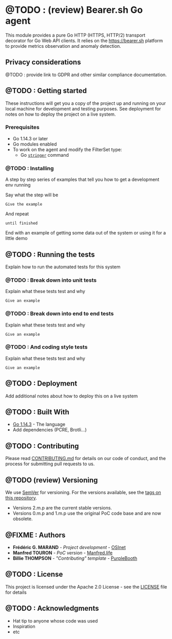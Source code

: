 # @TODO : (review) Bearer.sh Go agent

This module provides a pure Go HTTP (HTTPS, HTTP/2) transport decorator for Go
Web API clients. It relies on the https://bearer.sh platform to provide
metrics observation and anomaly detection.


## Privacy considerations

@TODO : provide link to GDPR and other similar compliance documentation. 


## @TODO : Getting started

These instructions will get you a copy of the project up and running on your local machine for development and testing purposes. See deployment for notes on how to deploy the project on a live system.


### Prerequisites

- Go 1.14.3 or later
- Go modules enabled
- To work on the agent and modify the FilterSet type:
  - Go [`stringer`](https://pkg.go.dev/golang.org/x/tools/cmd?tab=overview) command 

### @TODO : Installing

A step by step series of examples that tell you how to get a development env 
running

Say what the step will be

```
Give the example
```

And repeat

```
until finished
```

End with an example of getting some data out of the system or using it for a little demo


## @TODO : Running the tests

Explain how to run the automated tests for this system


### @TODO : Break down into unit tests

Explain what these tests test and why

```
Give an example
```


### @TODO : Break down into end to end tests

Explain what these tests test and why

```
Give an example
```


### @TODO : And coding style tests

Explain what these tests test and why

```
Give an example
```

## @TODO : Deployment

Add additional notes about how to deploy this on a live system


## @TODO : Built With

- [Go 1.14.3](https://golang.org/) - The language
- Add dependencies (PCRE, Brotli...)


## @TODO : Contributing

Please read [CONTRIBUTING.md](https://example.com) for details on our code of 
conduct, and the process for submitting pull requests to us.


## @TODO (review) Versioning

We use [SemVer](http://semver.org/) for versioning. For the versions available,
see the [tags on this repository](https://code.osinet.fr/OSInet/bearer-go-agent/releases). 

- Versions 2.m.p are the current stable versions.
- Versions 0.m.p and 1.m.p use the original PoC code base and are now obsolete.


## @FIXME : Authors

- **Frédéric G. MARAND** - *Project development* - [OSInet](https://osinet.fr/go)
- **Manfred TOURON** - *PoC version* - [Manfred.life](https://manfred.life)
- **Billie THOMPSON** - *"Contributing" template* - [PurpleBooth](https://github.com/PurpleBooth)

<!-- See also the list of [contributors](https://github.com/your/project/contributors) who participated in this project. -->


## @TODO : License

This project is licensed under the Apache 2.0 License - see the [LICENSE](LICENSE) file for details


## @TODO : Acknowledgments

* Hat tip to anyone whose code was used
* Inspiration
* etc
